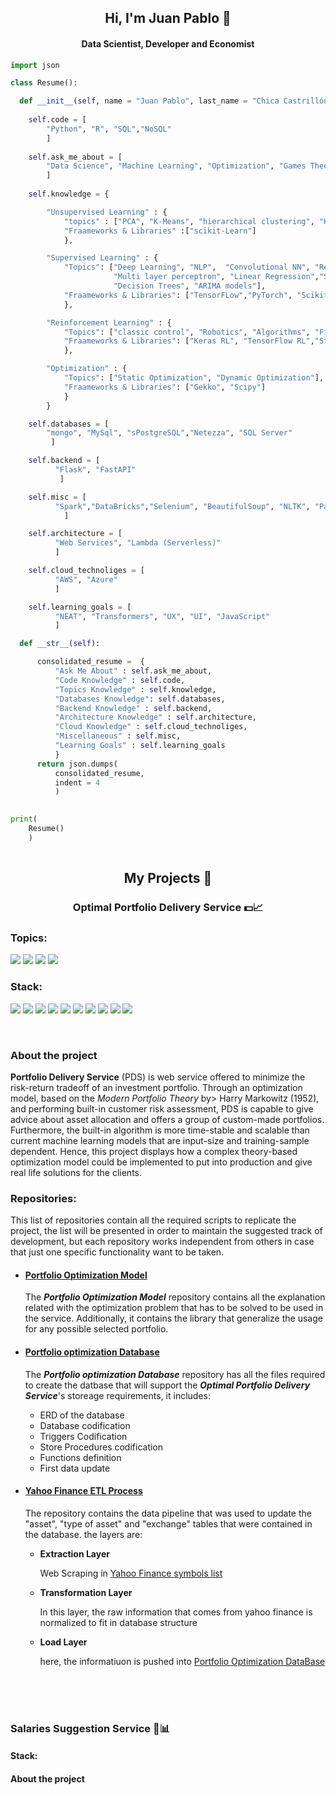
<div>
  <h2 align = "center" id = "heading" font-weight =  bold>Hi, I'm Juan Pablo 👋</h2>
  <h4 align="center" id="heading">Data Scientist, Developer and Economist</h4>
</div>


```Python
import json

class Resume():

  def __init__(self, name = "Juan Pablo", last_name = "Chica Castrillón", ""):
  
    self.code = [
        "Python", "R", "SQL","NoSQL"
        ]
    
    self.ask_me_about = [
        "Data Science", "Machine Learning", "Optimization", "Games Theory"
        ] 
    
    self.knowledge = {

        "Unsupervised Learning" : {
            "topics" : ["PCA", "K-Means", "hierarchical clustering", "KNN"],
            "Fraameworks & Libraries" :["scikit-Learn"]
            },

        "Supervised Learning" : {
            "Topics": ["Deep Learning", "NLP",  "Convolutional NN", "Recurrent NN", "LSTM NN",
                       "Multi layer perceptron", "Linear Regression","Support vector machine",
                       "Decision Trees", "ARIMA models"],
            "Fraameworks & Libraries": ["TensorFLow","PyTorch", "Scikit-Learn","Keras","statsmodels"]
            },

        "Reinforcement Learning" : {
            "Topics": ["classic control", "Robotics", "Algorithms", "Finance"],
            "Fraameworks & Libraries": ["Keras RL", "TensorFlow RL","Stable-baselines"]
            },

        "Optimization" : {
            "Topics": ["Static Optimization", "Dynamic Optimization"],
            "Fraameworks & Libraries": ["Gekko", "Scipy"]
            }
        }

    self.databases = [
        "mongo", "MySql", "sPostgreSQL","Netezza", "SQL Server"
         ]

    self.backend = [
          "Flask", "FastAPI"
           ]

    self.misc = [
          "Spark","DataBricks","Selenium", "BeautifulSoup", "NLTK", "Pandas", "Numpy", "SqlAlchemy", "DASH" 
            ]

    self.architecture = [
          "Web Services", "Lambda (Serverless)"
          ]

    self.cloud_technoliges = [
          "AWS", "Azure"
          ]

    self.learning_goals = [
          "NEAT", "Transformers", "UX", "UI", "JavaScript"
          ]

  def __str__(self):

      consolidated_resume =  {
          "Ask Me About" : self.ask_me_about,
          "Code Knowledge" : self.code,
          "Topics Knowledge" : self.knowledge,
          "Databases Knowledge": self.databases,
          "Backend Knowledge" : self.backend,
          "Architecture Knowledge" : self.architecture,
          "Cloud Knowledge" : self.cloud_technoliges,
          "Miscellaneous" : self.misc,
          "Learning Goals" : self.learning_goals
          }
      return json.dumps(
          consolidated_resume,
          indent = 4
          )
           

print(
    Resume()
    )
 
```

<h2 align = "center" font-weight =  bold> My Projects 💬 </h2>


<h3 font-weight =  bold align = "center"> Optimal Portfolio Delivery Service  💵📈 </h3>
<h3 font-weight =  bold> Topics: </h3>
<p>
  <span>
    <span style = "pading : 2px; display: inline;">
      <img src="https://img.shields.io/badge/-Optimization-black" />
    </span>
    <span style = "pading : 2px; display: inline;">
      <img src="https://img.shields.io/badge/-Financial Markets-critical" />
    </span>    
    <span style = "pading : 2px; display: inline;">
      <img src="https://img.shields.io/badge/-Web Service-success" />
    </span>
    <span style = "pading : 2px; display: inline;">
      <img src="https://img.shields.io/badge/-Time Series-informational" />
    </span>

  </span>
</p>

<h3 font-weight =  bold> Stack: </h3>
<p>
  <span>
    <span style = "pading : 2px; display: inline;">
      <img src="https://img.shields.io/badge/-Python-yellow" />
    </span>
    <span style = "pading : 2px; display: inline;">
      <img src="https://img.shields.io/badge/-MySQL-blue"/>
    </span>
    <span style = "pading : 2px; display: inline;">
      <img src="https://img.shields.io/badge/-FastAPI-brightgreen" />
    </span>
    <span style = "pading : 2px; display: inline;">
      <img src="https://img.shields.io/badge/-SQLAlchemy-red"/>
    </span>
    <span style = "pading : 2px; display: inline;">
      <img src="https://img.shields.io/badge/-Pandas-blueviolet"/>
    </span>
    <span style = "pading : 2px; display: inline;">
      <img src="https://img.shields.io/badge/-Numpy-ff69b4"/>
    </span>
    <span style = "pading : 2px; display: inline;">
      <img src="https://img.shields.io/badge/-Scipy-yellowgreen"/>
    </span>
    <span style = "pading : 2px; display: inline;">
      <img src="https://img.shields.io/badge/-Yahoo Finance API-430297"/>
    </span>
    <span style = "pading : 2px; display: inline;">
      <img src="https://img.shields.io/badge/-Selenium-AAAAAA"/>
    </span>
    <span style = "pading : 2px; display: inline;">
      <img src="https://img.shields.io/badge/-BeautifulSoup-green"/>
    </span>
  </span>
</p>
<br>

<h3 font-weight =  bold> About the project </h3>
<span>
  <b>Portfolio Delivery Service</b> (PDS) is web service offered to minimize the risk-return tradeoff of an investment portfolio. Through an optimization model, based on the 
  <i>Modern Portfolio Theory</i> by> Harry Markowitz (1952), and performing built-in customer risk assessment, PDS is capable to give advice about asset allocation and offers a 
  group of custom-made portfolios. Furthermore, the built-in algorithm is more time-stable and scalable than current machine learning models that are input-size and 
  training-sample dependent.  Hence, this project displays how a complex theory-based optimization model could be implemented to put into production and give real life 
  solutions for the clients.
</span> 

<h3 font-weight =  bold> Repositories: </h3>

<span>
  This list of repositories contain all the required scripts to replicate the project, the list will be presented in order to maintain the suggested track of development, but 
  each repository works independent from others in case that just one specific functionality want to be taken.
</span>
<br>

<ul>

  <li>
    <h4 font-weight = bold> 
      <a href = https://github.com/JuanPChicaC/Optimization/tree/main/Static%20Optimization/Portfolio%20Optimization%20Model#portfolio-optimization-model-folder>
        Portfolio Optimization Model
      </a>
    </h4>
    <p>
      The <b><i>Portfolio Optimization Model</i></b> repository contains all the explanation related with the optimization problem that has to be solved to be used in the 
      service. Additionally, it contains the library that generalize the usage for any possible selected portfolio. 
    </p>
  </li>

  <li>
    <h4 font-weight = bold> 
      <a href = https://github.com/JuanPChicaC/DataBases/tree/main/SQL/Portfolio%20Optimization%20DataBase>
        Portfolio optimization Database
      </a>
    </h4>
    <p>
      The <b><i>Portfolio optimization Database</i></b> repository has all the files required to create the datbase that will support the <b><i>Optimal Portfolio Delivery 
      Service</i></b>'s storeage requirements, it includes:
    </p>
    <ul>
      <li>ERD of the database</li>
      <li>Database codification</li>
      <li>Triggers Codification</li>
      <li>Store Procedures codification</li>
      <li>Functions definition</li>
      <li>First data update</li>
    </ul>    
  </li>

  <li>
    <h4 font-weight = bold> 
      <a href = https://github.com/JuanPChicaC/Optimization/tree/main/Static%20Optimization/Portfolio%20Optimization%20Model#portfolio-optimization-model-folder>
        Yahoo Finance ETL Process
      </a>
    </h4>
    <p>
      The repository contains the data pipeline that was used to update the "asset", "type of asset" and "exchange" tables that were contained in the database. the layers are:
      <ul>
        <li>
          <p><b>Extraction Layer</b></p>
          <p>Web Scraping in 
            <a href = https://finance.yahoo.com/lookup>
            Yahoo Finance symbols list
            </a>
          </p>
        </li>
        <li>
          <p><b>Transformation Layer</b></p>
          <p>In this layer, the raw information that comes from yahoo finance is normalized to fit in database structure</p>
        </li>
        <li>
          <p><b>Load Layer</b></p>
          <p>here, the informatiuon is pushed into 
            <a href = https://github.com/JuanPChicaC/DataBases/tree/main/SQL/Portfolio%20Optimization%20DataBase>
              Portfolio Optimization DataBase
            </a>
          </p>
        </li>
    </ul>
    </p>
  </li>

</ul>




  
  
  
<br>
<br>
<br>
<h3 font-weight =  bold> Salaries Suggestion Service 💼📊 </h3>
<h4 font-weight =  bold> Stack: </h4>

<h4 font-weight =  bold> About the project </h4>




<!--
**JuanPChicaC/JuanPChicaC** is a ✨ _special_ ✨ repository because its `README.md` (this file) appears on your GitHub profile.

Here are some ideas to get you started:

- 🔭 I’m currently working on ...
- 🌱 I’m currently learning ...
- 👯 I’m looking to collaborate on ...
- 🤔 I’m looking for help with ...
- 💬 Ask me about ...
- 📫 How to reach me: ...
- 😄 Pronouns: ...
- ⚡ Fun fact: ...
-->
